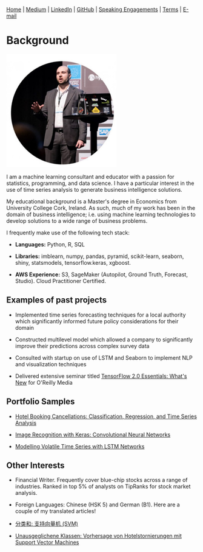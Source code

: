 [Home](https://mgcodesandstats.github.io/) |
[Medium](https://medium.com/@firstclassanalyticsmg) |
[LinkedIn](https://www.linkedin.com/in/michaeljgrogan/) |
[GitHub](https://github.com/mgcodesandstats) |
[Speaking Engagements](https://mgcodesandstats.github.io/speaking-engagements/) |
[Terms](https://mgcodesandstats.github.io/terms/) |
[E-mail](mailto:contact@michael-grogan.com)

# Background

![profile](resize-0251.jpg)

I am a machine learning consultant and educator with a passion for statistics, programming, and data science. I have a particular interest in the use of time series analysis to generate business intelligence solutions.

My educational background is a Master's degree in Economics from University College Cork, Ireland. As such, much of my work has been in the domain of business intelligence; i.e. using machine learning technologies to develop solutions to a wide range of business problems.

I frequently make use of the following tech stack:

- **Languages:** Python, R, SQL

- **Libraries:** imblearn, numpy, pandas, pyramid, scikit-learn, seaborn, shiny, statsmodels, tensorflow.keras, xgboost.

- **AWS Experience:** S3, SageMaker (Autopilot, Ground Truth, Forecast, Studio). Cloud Practitioner Certified.

## Examples of past projects

- Implemented time series forecasting techniques for a local authority which significantly informed future policy considerations for their domain

- Constructed multilevel model which allowed a company to significantly improve their predictions across complex survey data

- Consulted with startup on use of LSTM and Seaborn to implement NLP and visualization techniques

- Delivered extensive seminar titled [TensorFlow 2.0 Essentials: What's New](https://learning.oreilly.com/live-training/courses/tensorflow-20-essentials-whats-new/0636920307167/) for O'Reilly Media

## Portfolio Samples

- [Hotel Booking Cancellations: Classification, Regression, and Time Series Analysis](https://www.michael-grogan.com/hotel-modelling)

- [Image Recognition with Keras: Convolutional Neural Networks](https://www.michael-grogan.com/image-recognition-with-keras-convolutional-neural-networks/)

- [Modelling Volatile Time Series with LSTM Networks](https://www.michael-grogan.com/lstm-rainfall/)

## Other Interests

- Financial Writer. Frequently cover blue-chip stocks across a range of industries. Ranked in top 5% of analysts on TipRanks for stock market analysis.

- Foreign Languages: Chinese (HSK 5) and German (B1). Here are a couple of my translated articles!

- [分类和: 支持向量机 (SVM)](https://www.michael-grogan.com/hotel-modelling/articles/unbalanced_svm_chinese)

- [Unausgeglichene Klassen: Vorhersage von Hotelstornierungen mit Support Vector Machines](https://www.michael-grogan.com/hotel-modelling/articles/unbalanced_svm_deutsch)